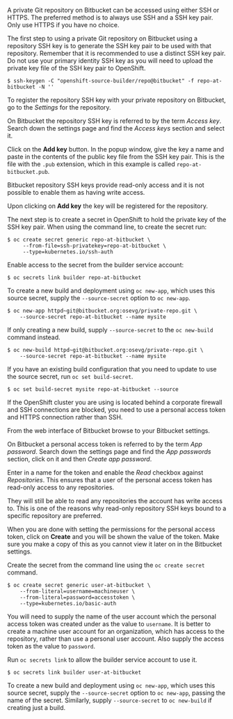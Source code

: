 A private Git repository on Bitbucket can be accessed using either SSH or HTTPS. The preferred method is to always use SSH and a SSH key pair. Only use HTTPS if you have no choice.

The first step to using a private Git repository on Bitbucket using a repository SSH key is to generate the SSH key pair to be used with that repository. Remember that it is recommended to use a distinct SSH key pair. Do not use your primary identity SSH key as you will need to upload the private key file of the SSH key pair to OpenShift.

```
$ ssh-keygen -C "openshift-source-builder/repo@bitbucket" -f repo-at-bitbucket -N ''
```

To register the repository SSH key with your private repository on Bitbucket, go to the *Settings* for the repository.

On Bitbucket the repository SSH key is referred to by the term *Access key*. Search down the settings page and find the *Access keys* section and select it.

Click on the **Add key** button. In the popup window, give the key a name and paste in the contents of the public key file from the SSH key pair. This is the file with the ``.pub`` extension, which in this example is called ``repo-at-bitbucket.pub``.

Bitbucket repository SSH keys provide read-only access and it is not possible to enable them as having write access.

Upon clicking on **Add key** the key will be registered for the repository.

The next step is to create a secret in OpenShift to hold the private key of the SSH key pair. When using the command line, to create the secret run:

```
$ oc create secret generic repo-at-bitbucket \
     --from-file=ssh-privatekey=repo-at-bitbucket \
     --type=kubernetes.io/ssh-auth
```

Enable access to the secret from the builder service account:

```
$ oc secrets link builder repo-at-bitbucket
```

To create a new build and deployment using ``oc new-app``, which uses this source secret, supply the ``--source-secret`` option to ``oc new-app``.

```
$ oc new-app httpd~git@bitbucket.org:osevg/private-repo.git \
    --source-secret repo-at-bitbucket --name mysite
```

If only creating a new build, supply ``--source-secret`` to the ``oc new-build`` command instead.

```
$ oc new-build httpd~git@bitbucket.org:osevg/private-repo.git \
    --source-secret repo-at-bitbucket --name mysite
```

If you have an existing build configuration that you need to update to use the source secret, run ``oc set build-secret``.

```
$ oc set build-secret mysite repo-at-bitbucket --source
```

If the OpenShift cluster you are using is located behind a corporate firewall and SSH connections are blocked, you need to use a personal access token and HTTPS connection rather than SSH.

From the web interface of Bitbucket browse to your Bitbucket settings.

On Bitbucket a personal access token is referred to by the term *App password*. Search down the settings page and find the *App passwords* section, click on it and then *Create app password*.

Enter in a name for the token and enable the *Read* checkbox against *Repositories*. This ensures that a user of the personal access token has read-only access to any repositories.

They will still be able to read any repositories the account has write access to. This is one of the reasons why read-only repository SSH keys bound to a specific repository are preferred.

When you are done with setting the permissions for the personal access token, click on **Create** and you will be shown the value of the token. Make sure you make a copy of this as you cannot view it later on in the Bitbucket settings.

Create the secret from the command line using the ``oc create secret`` command.

```
$ oc create secret generic user-at-bitbucket \
    --from-literal=username=machineuser \
    --from-literal=password=accesstoken \
    --type=kubernetes.io/basic-auth
```

You will need to supply the name of the user account which the personal access token was created under as the value to ``username``. It is better to create a machine user account for an organization, which has access to the repository, rather than use a personal user account. Also supply the access token as the value to ``password``.

Run ``oc secrets link`` to allow the builder service account to use it.

```
$ oc secrets link builder user-at-bitbucket
```

To create a new build and deployment using ``oc new-app``, which uses this source secret, supply the ``--source-secret`` option to ``oc new-app``, passing the name of the secret. Similarly, supply ``--source-secret`` to ``oc new-build`` if creating just a build.
